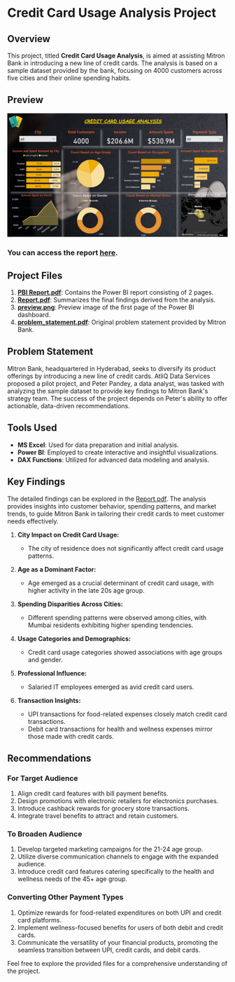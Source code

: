 # Credit Card Usage Analysis Project

## Overview

This project, titled **Credit Card Usage Analysis**, is aimed at assisting Mitron Bank in introducing a new line of credit cards. The analysis is based on a sample dataset provided by the bank, focusing on 4000 customers across five cities and their online spending habits.

## Preview

![Power BI Dashboard Preview](./previeww.png)

### You can access the report [here](https://app.powerbi.com/view?r=eyJrIjoiNDJiNGM4ZmUtNDk1My00NTkzLTk4MzctYzdmYjc5ZWM0MzRlIiwidCI6IjgzNjg3YmJjLTBkNzEtNDljYS05ODkwLTA2MmNjNjliMmQ4MCJ9&pageName=ReportSection).

## Project Files

1. **[PBI Report.pdf](./PBI%20Report.pdf)**: Contains the Power BI report consisting of 2 pages.
2. **[Report.pdf](./Report.pdf)**: Summarizes the final findings derived from the analysis.
3. **[preview.png](./previeww.png)**: Preview image of the first page of the Power BI dashboard.
4. **[problem_statement.pdf](./problem_statement.pdf)**: Original problem statement provided by Mitron Bank.

## Problem Statement

Mitron Bank, headquartered in Hyderabad, seeks to diversify its product offerings by introducing a new line of credit cards. AtliQ Data Services proposed a pilot project, and Peter Pandey, a data analyst, was tasked with analyzing the sample dataset to provide key findings to Mitron Bank's strategy team. The success of the project depends on Peter's ability to offer actionable, data-driven recommendations.

## Tools Used

- **MS Excel**: Used for data preparation and initial analysis.
- **Power BI**: Employed to create interactive and insightful visualizations.
- **DAX Functions**: Utilized for advanced data modeling and analysis.

## Key Findings

The detailed findings can be explored in the [Report.pdf](./Report.pdf). The analysis provides insights into customer behavior, spending patterns, and market trends, to guide Mitron Bank in tailoring their credit cards to meet customer needs effectively.

1. **City Impact on Credit Card Usage:**
   - The city of residence does not significantly affect credit card usage patterns.

2. **Age as a Dominant Factor:**
   - Age emerged as a crucial determinant of credit card usage, with higher activity in the late 20s age group.

3. **Spending Disparities Across Cities:**
   - Different spending patterns were observed among cities, with Mumbai residents exhibiting higher spending tendencies.

4. **Usage Categories and Demographics:**
   - Credit card usage categories showed associations with age groups and gender.

5. **Professional Influence:**
   - Salaried IT employees emerged as avid credit card users.

6. **Transaction Insights:**
   - UPI transactions for food-related expenses closely match credit card transactions.
   - Debit card transactions for health and wellness expenses mirror those made with credit cards.

## Recommendations

### For Target Audience

1. Align credit card features with bill payment benefits.
2. Design promotions with electronic retailers for electronics purchases.
3. Introduce cashback rewards for grocery store transactions.
4. Integrate travel benefits to attract and retain customers.

### To Broaden Audience

1. Develop targeted marketing campaigns for the 21-24 age group.
2. Utilize diverse communication channels to engage with the expanded audience.
3. Introduce credit card features catering specifically to the health and wellness needs of the 45+ age group.

### Converting Other Payment Types

1. Optimize rewards for food-related expenditures on both UPI and credit card platforms.
2. Implement wellness-focused benefits for users of both debit and credit cards.
3. Communicate the versatility of your financial products, promoting the seamless transition between UPI, credit cards, and debit cards.


Feel free to explore the provided files for a comprehensive understanding of the project.
